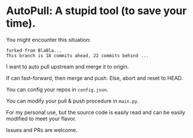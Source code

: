 # AutoPull: A stupid tool (to save your time).

You might encounter this situation:

```
forked from BlaBla...
This branch is 18 commits ahead, 22 commits behind ...
```

I want to auto pull upstream and merge it to origin.

If can fast-forward, then merge and push. Else, abort and reset to HEAD.

You can config your repos in `config.json`.

You can modify your pull & push procedure in `main.py`.

For my personal use, but the source code is easily read and can be easily modified to meet your flavor.

Issues and PRs are welcome.
